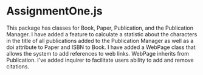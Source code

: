 # AssignmentOne.js

This package has classes for Book, Paper, Publication, and the Publication Manager. I have added a feature to calculate a statistic about the characters in the title of all publications added to the Publication Manager as well as a doi attribute to Paper and ISBN to Book. I have added a WebPage class that allows the system to add references to web links. WebPage inherits from Publication. I've added inquirer to facilitate users ability to add and remove citations.
